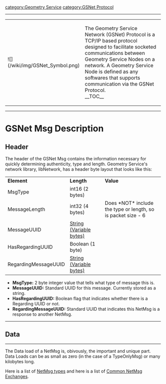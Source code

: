 [category:Geometry Service](category:Geometry_Service.md)
[category:GSNet Protocol](category:GSNet_Protocol.md)

------------------------------------------------------------------------

<table>
<tbody>
<tr class="odd">
<td>
![](/wiki/img/GSNet_Symbol.png)
</td>
<td><p>The Geometry Service Network (GSNet) Protocol is a TCP/IP based protocol designed to facilitate socketed communications between Geometry Service Nodes on a network. A Geometry Service Node is defined as any softwares that supports communication via the GSNet Protocol.<br />
__TOC__</p></td>
</tr>
</tbody>
</table>

------------------------------------------------------------------------

# GSNet Msg Description

## Header

The header of the GSNet Msg contains the information necessary for
quickly determining authenticity, type and length. Geometry Service's
network library, libNetwork, has a header byte layout that looks like
this:


|                      |                                                    |                                                                |
|----------------------|----------------------------------------------------|----------------------------------------------------------------|
| **Element**          | **Length**                                         | **Value**                                                      |
| MsgType              | int16 (2 bytes)                                    |                                                                |
| MessageLength        | int32 (4 bytes)                                    | Does \*NOT\* include the type or length, so is packet size - 6 |
| MessageUUID          | [String (Variable bytes)](GSNet_String.md) |                                                                |
| HasRegardingUUID     | Boolean (1 byte)                                   |                                                                |
| RegardingMessageUUID | [String (Variable bytes)](GSNet_String.md) |                                                                |

-   **MsgType:** 2 byte integer value that tells what type of message
    this is.
-   **MessageUUID:** Standard UUID for this message. Currently stored as
    a string.
-   **HasRegardingUUID:** Boolean flag that indicates whether there is a
    Regarding UUID or not.
-   **RegardingMessageUUID:** Standard UUID that indicates this NetMsg
    is a response to another NetMsg.

------------------------------------------------------------------------

## Data

------------------------------------------------------------------------

The Data load of a NetMsg is, obivously, the important and unique part.
Data Loads can be as small as zero (in the case of a TypeOnlyMsg) or
many kilobytes long.

Here is a list of [NetMsg types](NetMsgTypes.md) and here is a
list of [Common NetMsg Exchanges](Common_NetMsg_Exchanges.md).
